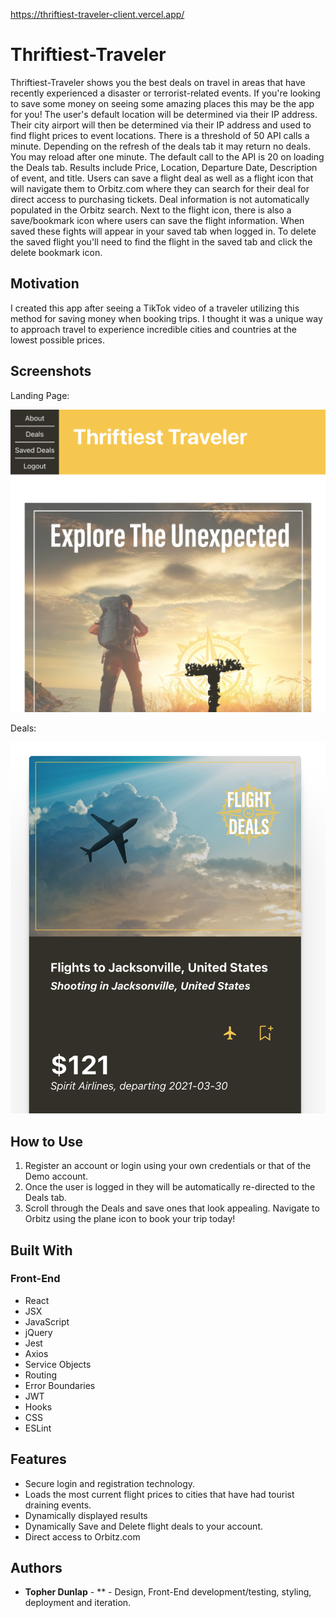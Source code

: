 
https://thriftiest-traveler-client.vercel.app/


# Thriftiest-Traveler

Thriftiest-Traveler shows you the best deals on travel in areas that have recently experienced a disaster or terrorist-related events.
If you're looking to save some money on seeing some amazing places this may be the app for you!
The user's default location will be determined via their IP address.
Their city airport will then be determined via their IP address and used to find flight prices to event locations.
There is a threshold of 50 API calls a minute. Depending on the refresh of the deals tab it may return no deals. You may reload after one minute.
The default call to the API is 20 on loading the Deals tab. Results include Price, Location, Departure Date, Description of event, and title.
Users can save a flight deal as well as a flight icon that will navigate them to Orbitz.com where they can search
for their deal for direct access to purchasing tickets. Deal information is not automatically populated in the Orbitz search. Next to the flight icon,
there is also a save/bookmark icon where users can save the flight information. When saved these fights will appear in your saved tab when logged in.
To delete the saved flight you'll need to find the flight in the saved tab and click the delete bookmark icon.

## Motivation
I created this app after seeing a TikTok video of a traveler utilizing this method for saving money when booking trips.
I thought it was a unique way to approach travel to experience incredible cities and countries at the lowest possible
prices.

## Screenshots
Landing Page:

![landing page](./src/img/landing.png)

Deals:

![deals page](./src/img/deals_rm.png)



## How to Use

1. Register an account or login using your own credentials or that of the Demo account.
2. Once the user is logged in they will be automatically re-directed to the Deals tab.
3. Scroll through the Deals and save ones that look appealing. Navigate to Orbitz using the plane icon to book your trip today!

## Built With

### Front-End
* React
* JSX
* JavaScript
* jQuery
* Jest
* Axios
* Service Objects
* Routing
* Error Boundaries
* JWT
* Hooks
* CSS
* ESLint

## Features

* Secure login and registration technology.
* Loads the most current flight prices to cities that have had tourist draining events.
* Dynamically displayed results
* Dynamically Save and Delete flight deals to your account.
* Direct access to Orbitz.com



## Authors

* **Topher Dunlap** - ** - Design, Front-End development/testing, styling, deployment and iteration.

